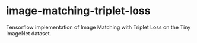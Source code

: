 # image-matching-triplet-loss
Tensorflow implementation of Image Matching with Triplet Loss on the Tiny ImageNet dataset.
